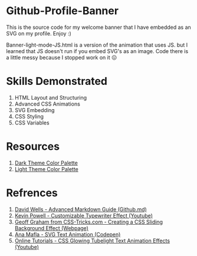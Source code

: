 # Github-Profile-Banner
This is the source code for my welcome banner that I have embedded as an SVG on my profile. Enjoy :)

Banner-light-mode-JS.html is a version of the animation that uses JS. but I learned that JS doesn't run if you embed SVG's as an image. Code there is a little messy because I stopped work on it 😖

# Skills Demonstrated
1. HTML Layout and Structuring
2. Advanced CSS Animations
3. SVG Embedding
4. CSS Styling
5. CSS Variables

# Resources
1. [Dark Theme Color Palette](https://www.figma.com/community/file/1137445418485757476/Atom-One-Dark-Color-Palette)
2. [Light Theme Color Palette](https://www.figma.com/community/file/1137445644743557669/Atom-One-Light-Color-Palette)

# Refrences 
1. [David Wells - Advanced Markdown Guide (Github.md)](https://github.com/DavidWells/advanced-markdown/blob/master/README.md)
2. [Kevin Powell - Customizable Typewriter Effect (Youtube)](https://www.youtube.com/watch?v=w1nhwUGsG6M&ab_channel=KevinPowell)
3. [Geoff Graham from CSS-Tricks.com - Creating a CSS Sliding Background Effect (Webpage)](https://css-tricks.com/creating-a-css-sliding-background-effect/)
4. [Ana Mafla - SVG Text Animation (Codepen)](https://codepen.io/ANAMAFLA/pen/eYJbGpd)
5. [Online Tutorials - CSS Glowing Tubelight Text Animation Effects (Youtube)](https://www.youtube.com/watch?v=_13a3r6MYeM&ab_channel=OnlineTutorials)
